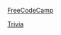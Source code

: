 [FreeCodeCamp](https://www.freecodecamp.com/annadakus)


[Trivia](https://annadakus.github.io/kottans_web_test/task%202/index.html)
